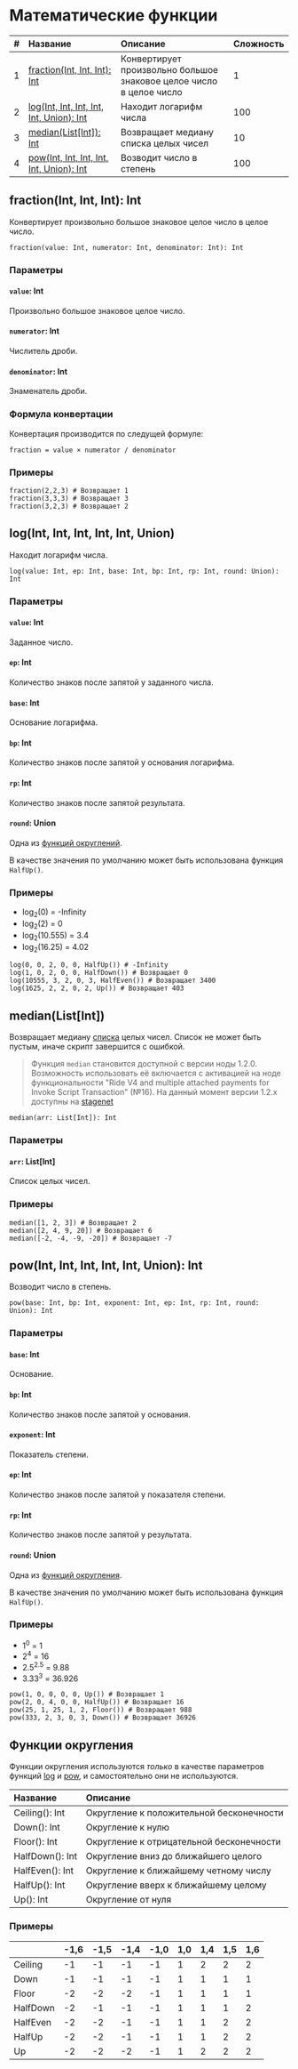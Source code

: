 # Математические функции

| # | Название | Описание | Сложность |
| :--- | :--- | :--- | :--- |
| 1 | [fraction(Int, Int, Int): Int](#fraction) | Конвертирует произвольно большое знаковое целое число в целое число | 1 |
| 2 | [log(Int, Int, Int, Int, Int, Union): Int](#log)  | Находит логарифм числа | 100 |
| 3 | [median(List[Int]): Int](#median) | Возвращает медиану списка целых чисел | 10 |
| 4 | [pow(Int, Int, Int, Int, Int, Union): Int](#pow) | Возводит число в степень | 100 |

## fraction(Int, Int, Int): Int<a id="fraction"></a>

Конвертирует произвольно большое знаковое целое число в целое число.

```ride
fraction(value: Int, numerator: Int, denominator: Int): Int
```

### Параметры

#### `value`: Int

Произвольно большое знаковое целое число.

#### `numerator`: Int

Числитель дроби.

#### `denominator`: Int

Знаменатель дроби.

### Формула конвертации

Конвертация производится по следущей формуле:

```ride
fraction = value × numerator / denominator
```

### Примеры

```ride
fraction(2,2,3) # Возвращает 1
fraction(3,3,3) # Возвращает 3
fraction(3,2,3) # Возвращает 2
```

## log(Int, Int, Int, Int, Int, Union)<a id="log"></a>

Находит логарифм числа.

``` ride
log(value: Int, ep: Int, base: Int, bp: Int, rp: Int, round: Union): Int
```

### Параметры

#### `value`: Int

Заданное число.

#### `ep`: Int

Количество знаков после запятой у заданного числа.

#### `base`: Int

Основание логарифма.

#### `bp`: Int

Количество знаков после запятой у основания логарифма.

#### `rp`: Int

Количество знаков после запятой результата.

#### `round`: Union

Одна из [функций округлений](#rounding-functions).

В качестве значения по умолчанию может быть использована функция `HalfUp()`.

### Примеры

* log<sub>2</sub>(0) = -Infinity
* log<sub>2</sub>(2) = 0
* log<sub>2</sub>(10.555) = 3.4
* log<sub>2</sub>(16.25) = 4.02

```ride
log(0, 0, 2, 0, 0, HalfUp()) # -Infinity
log(1, 0, 2, 0, 0, HalfDown()) # Возвращает 0
log(10555, 3, 2, 0, 3, HalfEven()) # Возвращает 3400
log(1625, 2, 2, 0, 2, Up()) # Возвращает 403
```

## median(List[Int])<a id="median"></a>

Возвращает медиану [списка](/ru/ride/data-types/list.md) целых чисел. Список не может быть пустым, иначе скрипт завершится с ошибкой.

> Функция `median` становится доступной с версии ноды 1.2.0. Возможность использовать её включается с активацией на ноде функциональности "Ride V4 and multiple attached payments for Invoke Script Transaction" (№16).
На данный момент версии 1.2.x доступны на [stagenet](/ru/blockchain/blockchain-network/stage-network.md)


``` ride
median(arr: List[Int]): Int
```

### Параметры

#### `arr`: List[Int]

Список целых чисел.

### Примеры

```ride
median([1, 2, 3]) # Возвращает 2
median([2, 4, 9, 20]) # Возвращает 6
median([-2, -4, -9, -20]) # Возвращает -7
```

## pow(Int, Int, Int, Int, Int, Union): Int<a id="pow"></a>

Возводит число в степень.

``` ride
pow(base: Int, bp: Int, exponent: Int, ep: Int, rp: Int, round: Union): Int
```

### Параметры

#### `base`: Int

Основание.

#### `bp`: Int

Количество знаков после запятой у основания.

#### `exponent`: Int

Показатель степени.

#### `ep`: Int

Количество знаков после запятой у показателя степени.

#### `rp`: Int

Количество знаков после запятой у результата.

#### `round`: Union

Одна из [функций округления](#rounding-functions).

В качестве значения по умолчанию может быть использована функция `HalfUp()`.

### Примеры

* 1<sup>0</sup> = 1
* 2<sup>4</sup> = 16
* 2.5<sup>2.5</sup> = 9.88
* 3.33<sup>3</sup> = 36.926

```ride
pow(1, 0, 0, 0, 0, Up()) # Возвращает 1
pow(2, 0, 4, 0, 0, HalfUp()) # Возвращает 16
pow(25, 1, 25, 1, 2, Floor()) # Возвращает 988
pow(333, 2, 3, 0, 3, Down()) # Возвращает 36926
```

## Функции округления<a id="rounding-functions"></a>

Функции округления используются _только_ в качестве параметров функций [log](#log) и [pow](#pow), и самостоятельно они не используются.

| Название | Описание |
| :--- | :--- |
| Ceiling(): Int | Округление к положительной бесконечности |
| Down(): Int | Округление к нулю |
| Floor(): Int | Округление к отрицательной бесконечности |
| HalfDown(): Int | Округление вниз до ближайшего целого |
| HalfEven(): Int | Округление к ближайшему четному числу |
| HalfUp(): Int | Округление вверх к ближайшему целому |
| Up(): Int | Округление от нуля |

### Примеры

| | -1,6 | -1,5 | -1,4 | -1,0 | 1,0 | 1,4 | 1,5 | 1,6 |
| :--- | :--- | :--- | :--- | :--- | :--- | :--- | :--- | :--- |
| Ceiling | -1 | -1 | -1 | -1 | 1 | 2 | 2 | 2 |
| Down | -1 | -1 | -1 | -1 | 1 | 1 | 1 | 1 |
| Floor | -2 | -2 | -2 | -1 | 1 | 1 | 1 | 1 |
| HalfDown | -2 | -1 | -1 | -1 | 1 | 1 | 1 | 2 |
| HalfEven | -2 | -2 | -1 | -1 | 1 | 1 | 2 | 2 |
| HalfUp | -2 | -2 | -1 | -1 | 1 | 1 | 2 | 2 |
| Up | -2 | -2 | -2 | -1 | 1 | 2 | 2 | 2 |
